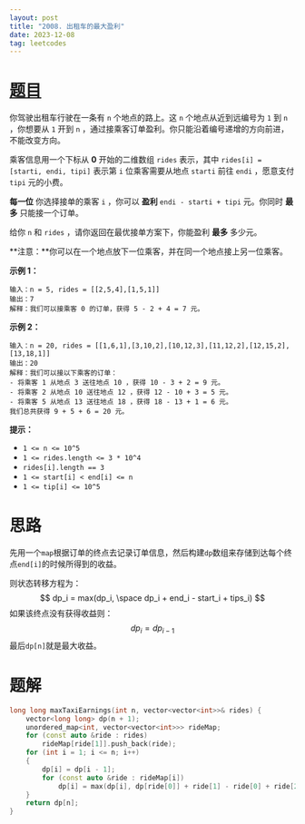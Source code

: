 ```yaml
---
layout: post
title: "2008. 出租车的最大盈利"
date: 2023-12-08
tag: leetcodes
---
```


# [题目](https://leetcode.cn/problems/maximum-earnings-from-taxi/) 

你驾驶出租车行驶在一条有 `n` 个地点的路上。这 `n` 个地点从近到远编号为 `1` 到 `n` ，你想要从 `1` 开到 `n` ，通过接乘客订单盈利。你只能沿着编号递增的方向前进，不能改变方向。

乘客信息用一个下标从 **0** 开始的二维数组 `rides` 表示，其中 `rides[i] = [starti, endi, tipi]` 表示第 `i` 位乘客需要从地点 `starti` 前往 `endi` ，愿意支付 `tipi` 元的小费。

**每一位** 你选择接单的乘客 `i` ，你可以 **盈利** `endi - starti + tipi` 元。你同时 **最多** 只能接一个订单。

给你 `n` 和 `rides` ，请你返回在最优接单方案下，你能盈利 **最多** 多少元。

**注意：**你可以在一个地点放下一位乘客，并在同一个地点接上另一位乘客。

 

**示例 1：**

```
输入：n = 5, rides = [[2,5,4],[1,5,1]]
输出：7
解释：我们可以接乘客 0 的订单，获得 5 - 2 + 4 = 7 元。
```

**示例 2：**

```
输入：n = 20, rides = [[1,6,1],[3,10,2],[10,12,3],[11,12,2],[12,15,2],[13,18,1]]
输出：20
解释：我们可以接以下乘客的订单：
- 将乘客 1 从地点 3 送往地点 10 ，获得 10 - 3 + 2 = 9 元。
- 将乘客 2 从地点 10 送往地点 12 ，获得 12 - 10 + 3 = 5 元。
- 将乘客 5 从地点 13 送往地点 18 ，获得 18 - 13 + 1 = 6 元。
我们总共获得 9 + 5 + 6 = 20 元。
```

 

**提示：**

- `1 <= n <= 10^5`
- `1 <= rides.length <= 3 * 10^4`
- `rides[i].length == 3`
- `1 <= start[i] < end[i] <= n`
- `1 <= tip[i] <= 10^5`



# 思路

先用一个`map`根据订单的终点去记录订单信息，然后构建`dp`数组来存储到达每个终点`end[i]`的时候所得到的收益。

则状态转移方程为：
$$
dp_i = max(dp_i, \space dp_i + end_i - start_i + tips_i)
$$
如果该终点没有获得收益则：
$$
dp_i = dp_{i - 1}
$$
最后`dp[n]`就是最大收益。



# 题解

```c++
long long maxTaxiEarnings(int n, vector<vector<int>>& rides) {
    vector<long long> dp(n + 1);
    unordered_map<int, vector<vector<int>>> rideMap;
    for (const auto &ride : rides)
        rideMap[ride[1]].push_back(ride);
    for (int i = 1; i <= n; i++)
    {
        dp[i] = dp[i - 1];
        for (const auto &ride : rideMap[i])
            dp[i] = max(dp[i], dp[ride[0]] + ride[1] - ride[0] + ride[2]);
    }
    return dp[n];
}
```

